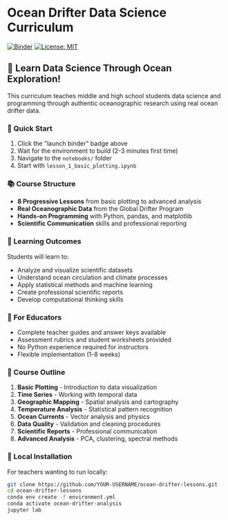  # Ocean Drifter Data Science Curriculum

[![Binder](https://mybinder.org/badge_logo.svg)](https://mybinder.org/v2/gh/YOUR-USERNAME/ocean-drifter-lessons/HEAD)
[![License: MIT](https://img.shields.io/badge/License-MIT-yellow.svg)](https://opensource.org/licenses/MIT)

## 🌊 Learn Data Science Through Ocean Exploration!

This curriculum teaches middle and high school students data science and programming through authentic oceanographic research using real ocean drifter data.

### 🚀 Quick Start
1. Click the "launch binder" badge above
2. Wait for the environment to build (2-3 minutes first time)
3. Navigate to the `notebooks/` folder
4. Start with `lesson_1_basic_plotting.ipynb`

### 📚 Course Structure
- **8 Progressive Lessons** from basic plotting to advanced analysis
- **Real Oceanographic Data** from the Global Drifter Program  
- **Hands-on Programming** with Python, pandas, and matplotlib
- **Scientific Communication** skills and professional reporting

### 🎯 Learning Outcomes
Students will learn to:
- Analyze and visualize scientific datasets
- Understand ocean circulation and climate processes  
- Apply statistical methods and machine learning
- Create professional scientific reports
- Develop computational thinking skills

### 👥 For Educators
- Complete teacher guides and answer keys available
- Assessment rubrics and student worksheets provided
- No Python experience required for instructors
- Flexible implementation (1-8 weeks)

### 📖 Course Outline
1. **Basic Plotting** - Introduction to data visualization
2. **Time Series** - Working with temporal data
3. **Geographic Mapping** - Spatial analysis and cartography
4. **Temperature Analysis** - Statistical pattern recognition  
5. **Ocean Currents** - Vector analysis and physics
6. **Data Quality** - Validation and cleaning procedures
7. **Scientific Reports** - Professional communication
8. **Advanced Analysis** - PCA, clustering, spectral methods

### 🔧 Local Installation
For teachers wanting to run locally:
```bash
git clone https://github.com/YOUR-USERNAME/ocean-drifter-lessons.git
cd ocean-drifter-lessons
conda env create -f environment.yml
conda activate ocean-drifter-analysis
jupyter lab
